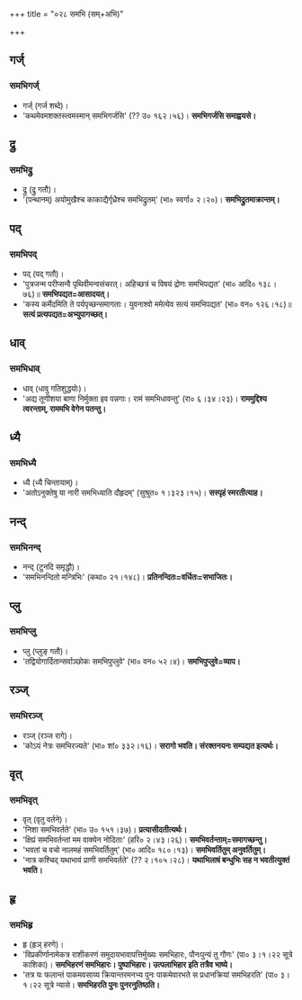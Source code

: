 +++
title = "०२८ समभि (सम्+अभि)"

+++

## गर्ज्
### समभिगर्ज्
- गर्ज् (गर्ज शब्दे)।
- 'कथमेवमशक्तस्त्वमस्मान् समभिगर्जसि' (?? उ० १६२।५६)। **समभिगर्जसि समाह्वयसे।**

## द्रु
### समभिद्रु
- द्रु (द्रु गतौ)।
- '(पन्थानम्) अयोमुखैश्च काकाद्यैर्गृध्रैश्च समभिद्रुतम्' (भा० स्वर्गा० २।२०)। **समभिद्रुतमाक्रान्तम्।**

## पद्
### समभिपद्
- पद् (पद् गतौ)।
- 'पुत्रजन्म परीप्सन्वै पृथिवीमन्वसंचरत्। अहिच्छत्रं च विषयं द्रोणः समभिपद्यत' (भा० आदि० १३८।७६)॥ **समभिपद्यत=आसादयत्।**
- 'कस्य कर्मेदमिति ते पर्यपृच्छन्समागताः। युवनाश्वो ममेत्येव सत्यं समभिपद्यत' (भा० वन० १२६।१८)॥ **सत्यं प्रत्यपद्यत=अभ्युपागच्छत्।**

## धाव्
### समभिधाव्
- धाव् (धावु गतिशुद्धयोः)।
- 'अद्य तूणीशया बाणा निर्मुक्ता इव पन्नगाः। रामं समभिधावन्तु' (रा० ६।३४।२३)। **राममुद्दिश्य त्वरन्ताम्, राममभि वेगेन पतन्तु।**

## ध्यै
### समभिध्यै
- ध्यै (ध्यै चिन्तायाम्)।
- 'अतोऽनुक्तेषु या नारी समभिध्याति दौहृदम्' (सुश्रुत० १।३२३।१५)। **सस्पृहं स्मरतीत्याह।**

## नन्द्
### समभिनन्द्
- नन्द् (टुनदि समृद्धौ)।
- 'समभिनन्दितो मन्त्रिभिः' (कथा० २१।१४८)। **प्रतिनन्दितः=वर्धितः=सभाजितः।**

## प्लु
### समभिप्लु
- प्लु (प्लुङ् गतौ)।
- 'तद्वियोगार्दितान्सर्वाञ्छोकः समभिपुप्लुवे' (भा० वन० ५२।४)। **समभिपुप्लुवे=व्याप।**

## रञ्ज्
### समभिरञ्ज्
- रञ्ज् (रञ्ज रागे)।
- 'कोऽयं नेत्रः समभिरज्यते' (भा० शां० ३३२।१६)। **सरागो भवति। संरक्तनयनः सम्पद्यत इत्यर्थः।**

## वृत्
### समभिवृत्
- वृत् (वृतु वर्तने)।
- 'निशा समभिवर्तते' (भा० उ० १५१।३७)। **प्रत्यासीदतीत्यर्थः।**
- 'क्षिप्रं समभिवर्तन्तां मम वाक्येन नोदिताः' (हरि० २।४३।२६)। **समभिवर्तन्ताम्=समागच्छन्तु।**
- 'भवतां च वचो नालमहं समभिवर्तितुम्' (भा० आदि० १८०।१३)। **समभिवर्तितुम् अनुवर्तितुम्।**
- 'नात्र कश्चिद् यथाभावं प्राणी समभिवर्तते' (?? २।१०५।२८)। **यथाभिलाषं बन्धुभिः सह न भवतीत्युक्तं भवति।**

## हृ
### समभिहृ
- हृ (हृञ् हरणे)।
- 'विप्रकीर्णानामेकत्र राशीकरणं समुदायभावापत्तिर्मुख्यः समभिहारः, पौनःपुन्यं तु गौणः' (पा० ३।१।२२ सूत्रे काशिका)। **समभिहरणं समभिहारः। पुष्पाभिहारः। उत्पलाभिहार इति तत्रैव भाष्ये।**
- 'तत्र यः फलान्तं पाकमवसाय्य क्रियान्तरमनभ्य पुनः पाकमेवारभते स प्रधानक्रियां समभिहरति' (पा० ३।१।२२ सूत्रे न्यासे। **समभिहरति पुनः पुनरनुतिष्ठति।**
